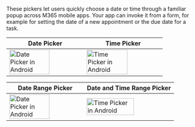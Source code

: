 These pickers let users quickly choose a date or time through a familiar popup across M365 mobile apps. Your app can invoke it from a form, for example for setting the date of a new appointment or the due date for a task.

<!-- prettier-ignore-start -->
| Date Picker | Time Picker |
| --- | --- |
| <img src="https://static2.sharepointonline.com/files/fabric/fabric-website/images/controls/android/datetimepicker/datepicker.png" alt="Date Picker in Android" style="width: 75%;" /> | <img src="https://static2.sharepointonline.com/files/fabric/fabric-website/images/controls/android/datetimepicker/timepicker.png" alt="Time Picker in Android" style="width: 75%;" /> |

| Date Range Picker | Date and Time Range Picker |
| --- | --- |
| <img src="https://static2.sharepointonline.com/files/fabric/fabric-website/images/controls/android/datetimepicker/date-range.png" alt="Date Picker in Android" style="width: 75%;" /> | <img src="https://static2.sharepointonline.com/files/fabric/fabric-website/images/controls/android/datetimepicker/date-time-range.png" alt="Time Picker in Android" style="width: 75%;" /> |
<!-- prettier-ignore-end -->
